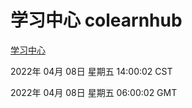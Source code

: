 # 学习中心 colearnhub
[学习中心](http://59.174.26.18:56308/colearnhub/)

2022年 04月 08日 星期五 14:00:02 CST

2022年 04月 08日 星期五 06:00:02 GMT
